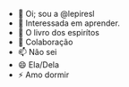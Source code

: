 - 👋 Oi; sou a @lepiresl
- 👀 Interessada em aprender. 
- 🌱 O livro dos espirítos 
- 💞️ Colaboração 
- 📫 Não sei 
- 😄 Ela/Dela
- ⚡ Amo dormir 

<!---
lepiresl/lepiresl is a ✨ special ✨ repository because its `README.md` (this file) appears on your GitHub profile.
You can click the Preview link to take a look at your changes.
--->

